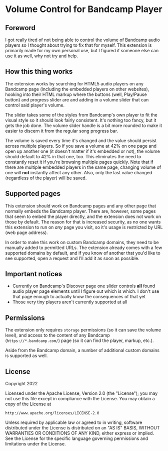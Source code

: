 # Volume Control for Bandcamp Player

## Foreword

I got really tired of not being able to control the volume of Bandcamp audio players so I thought about trying to fix that for myself. This extension is primarily made for my own personal use, but I figured if someone else can use it as well, why not try and help.

## How this thing works

The extension works by searching for HTML5 audio players on any Bandcamp page (including the embedded players on other websites), hooking into their HTML markup where the buttons (well, Play/Pause button) and progress slider are and adding in a volume slider that can control said player's volume. 

The slider takes some of the styles from Bandcamp's own player to fit the visual style so it should look fairly consistent. It's nothing too fancy, but it gets the job done. The volume slider handle is a bit more rounded to make it easier to discern it from the regular song progress bar.

The volume is saved every time it's changed and the value should persist across multiple players. So if you save a volume at 42% on one page and open up another one (it doesn't matter if it's embedded or not), the volume should default to 42% in that one, too. This eliminates the need to constantly reset it if you're browsing multiple pages quickly. Note that if there are multiple embedded players in the same page, changing volume of one will **not** instantly affect any other. Also, only the last value changed (regardless of the player) will be saved.

## Supported pages

This extension should work on Bandcamp pages and any other page that normally embeds the Bandcamp player. There are, however, some pages that seem to embed the player directly, and the extension does not work on those by default. The reason for that is increased security, as no one wants this extension to run on _any_ page you visit, so it's usage is restricted by URL (web page address). 

In order to make this work on custom Bandcamp domains, they need to be manually added to permitted URLs. The extension already comes with a few supported domains by default, and if you know of another that you'd like to see supported, open a request and I'll add it as soon as possible.

## Important notices

- Currently on Bandcamp's Discover page one slider controls **all** found audio player page elements until I figure out which is which. I don't use that page enough to actually know the consequences of that yet
- Those very tiny players aren't currently supported at all

## Permissions

The extension only requires `storage` permissions (so it can save the volume level), and access to the content of any Bandcamp (`https://*.bandcamp.com/`) page (so it can find the player, markup, etc.).

Aside from the Bandcamp domain, a number of additional custom domains is supported as well.

## License

Copyright 2022

Licensed under the Apache License, Version 2.0 (the "License");
you may not use this file except in compliance with the License.
You may obtain a copy of the License at

    http://www.apache.org/licenses/LICENSE-2.0

Unless required by applicable law or agreed to in writing, software
distributed under the License is distributed on an "AS IS" BASIS,
WITHOUT WARRANTIES OR CONDITIONS OF ANY KIND, either express or implied.
See the License for the specific language governing permissions and
limitations under the License.